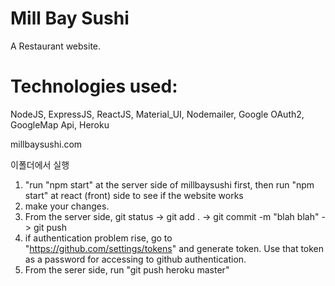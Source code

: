 # Mill Bay Sushi
A Restaurant website.

# Technologies used:
NodeJS, ExpressJS, ReactJS, Material_UI, Nodemailer, Google OAuth2, GoogleMap Api, Heroku

millbaysushi.com

이폴더에서 실행
1) "run "npm start" at the server side of millbaysushi first, then run "npm start" at react (front) side to see if the website works
2) make your changes.
3) From the server side, git status -> git add . -> git commit -m "blah blah" -> git push
4) if authentication problem rise, go to "https://github.com/settings/tokens" and generate token. Use that token as a password for accessing to github authentication.
5) From the serer side, run "git push heroku master"